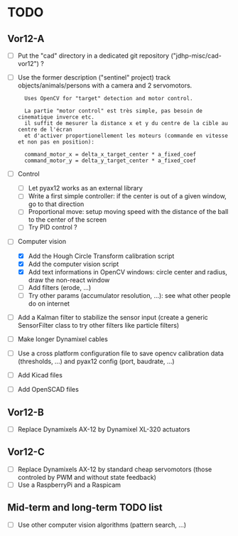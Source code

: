 # TODO

## Vor12-A

- [ ] Put the "cad" directory in a dedicated git repository ("jdhp-misc/cad-vor12") ?
- [ ] Use the former description ("sentinel" project)
        track objects/animals/persons with a camera and 2 servomotors.

        Uses OpenCV for "target" detection and motor control.

        La partie "motor control" est très simple, pas besoin de cinematique inverce etc.
        il suffit de mesurer la distance x et y du centre de la cible au centre de l'écran
        et d'activer proportionellement les moteurs (commande en vitesse et non pas en position):

        command_motor_x = delta_x_target_center * a_fixed_coef
        command_motor_y = delta_y_target_center * a_fixed_coef
- [ ] Control
    - [ ] Let pyax12 works as an external library
    - [ ] Write a first simple controller: if the center is out of a given window, go to that direction
    - [ ] Proportional move: setup moving speed with the distance of the ball to the center of the screen
    - [ ] Try PID control ?
- [ ] Computer vision
    - [x] Add the Hough Circle Transform calibration script
    - [x] Add the computer vision script
    - [x] Add text informations in OpenCV windows: circle center and radius, draw the non-react window
    - [ ] Add filters (erode, ...)
    - [ ] Try other params (accumulator resolution, ...): see what other people do on internet
- [ ] Add a Kalman filter to stabilize the sensor input (create a generic
      SensorFilter class to try other filters like particle filters)
- [ ] Make longer Dynamixel cables
- [ ] Use a cross platform configuration file to save opencv calibration data
  (thresholds, ...) and pyax12 config (port, baudrate, ...)
- [ ] Add Kicad files
- [ ] Add OpenSCAD files

## Vor12-B

- [ ] Replace Dynamixels AX-12 by Dynamixel XL-320 actuators

## Vor12-C

- [ ] Replace Dynamixels AX-12 by standard cheap servomotors (those controled by PWM and without state feedback)
- [ ] Use a RaspberryPi and a Raspicam

## Mid-term and long-term TODO list

- [ ] Use other computer vision algorithms (pattern search, ...)

